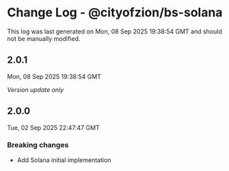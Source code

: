 # Change Log - @cityofzion/bs-solana

This log was last generated on Mon, 08 Sep 2025 19:38:54 GMT and should not be manually modified.

## 2.0.1
Mon, 08 Sep 2025 19:38:54 GMT

_Version update only_

## 2.0.0
Tue, 02 Sep 2025 22:47:47 GMT

### Breaking changes

- Add Solana initial implementation

